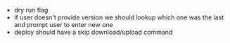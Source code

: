 - dry run flag
- if user doesn't provide version we should lookup which one was the last and prompt user to enter new one
- deploy should have a skip download/upload command

